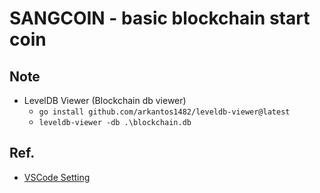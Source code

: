# SANGCOIN - basic blockchain start coin

## Note

- LevelDB Viewer (Blockchain db viewer)
  - `go install github.com/arkantos1482/leveldb-viewer@latest`
  - `leveldb-viewer -db .\blockchain.db`

## Ref.

- [VSCode Setting](https://github.com/amamov/VSCode-Setting/tree/main)
